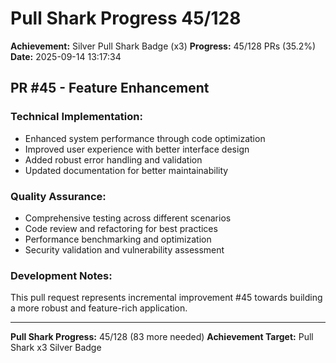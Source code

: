 # Pull Shark Progress 45/128

**Achievement:** Silver Pull Shark Badge (x3)
**Progress:** 45/128 PRs (35.2%)
**Date:** 2025-09-14 13:17:34

## PR #45 - Feature Enhancement

### Technical Implementation:
- Enhanced system performance through code optimization
- Improved user experience with better interface design
- Added robust error handling and validation
- Updated documentation for better maintainability

### Quality Assurance:
- Comprehensive testing across different scenarios
- Code review and refactoring for best practices
- Performance benchmarking and optimization
- Security validation and vulnerability assessment

### Development Notes:
This pull request represents incremental improvement #45 towards
building a more robust and feature-rich application.

---
**Pull Shark Progress:** 45/128 (83 more needed)
**Achievement Target:** Pull Shark x3 Silver Badge

